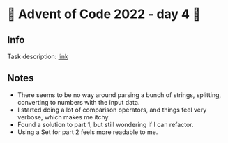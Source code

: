 # 🎄 Advent of Code 2022 - day 4 🎄

## Info

Task description: [link](https://adventofcode.com/2022/day/4)

## Notes

- There seems to be no way around parsing a bunch of strings, splitting, converting to numbers with the input data.
- I started doing a lot of comparison operators, and things feel very verbose, which makes me itchy.
- Found a solution to part 1, but still wondering if I can refactor.
- Using a Set for part 2 feels more readable to me.
